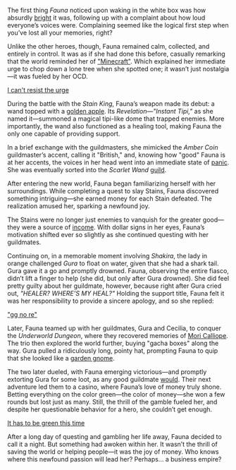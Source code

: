 <!-- title: Ceres Fauna -->
<!-- status: Alive -->

The first thing _Fauna_ noticed upon waking in the white box was how absurdly [bright](https://www.youtube.com/live/VrLNA0SjYN8?si=8uBOHktGG-Kzh9WB&t=247) it was, following up with a complaint about how loud everyone’s voices were. Complaining seemed like the logical first step when you’ve lost all your memories, right?

Unlike the other heroes, though, Fauna remained calm, collected, and entirely in control. It was as if she had done this before, casually remarking that the world reminded her of ["Minecraft"](https://www.youtube.com/live/VrLNA0SjYN8?si=s__Wo-nNYnk4VH3F&t=1682). Which explained her immediate urge to chop down a lone tree when she spotted one; it wasn’t just nostalgia—it was fueled by her OCD.

[I can't resist the urge](#embed:https://www.youtube.com/live/VrLNA0SjYN8?si=4SkKMgTqMYkdVuaV&t=2875)

During the battle with the _Stain King_, Fauna’s weapon made its debut: a wand topped with a [golden apple](https://www.youtube.com/live/VrLNA0SjYN8?si=c8218mEL2pzXTcr2&t=3173). Its _Revelation_—_"Instant Tipi,"_ as she named it—summoned a magical tipi-like dome that trapped enemies. More importantly, the wand also functioned as a healing tool, making Fauna the only one capable of providing support.

In a brief exchange with the guildmasters, she mimicked the _Amber Coin_ guildmaster’s accent, calling it "British," and, knowing how "good" Fauna is at her accents, the voices in her head went into an immediate state of [panic](https://www.youtube.com/live/VrLNA0SjYN8?si=0_DR3pQaTV-Eefyw&t=3234). She was eventually sorted into the _Scarlet Wand_ [guild](https://www.youtube.com/live/VrLNA0SjYN8?si=-WFwPJ36yVIN8B7Z&t=3441).

After entering the new world, Fauna began familiarizing herself with her surroundings. While completing a quest to slay Stains, Fauna discovered something intriguing—she earned money for each Stain defeated. The realization amused her, sparking a newfound joy.

The Stains were no longer just enemies to vanquish for the greater good—they were a source of [income](https://www.youtube.com/live/VrLNA0SjYN8?si=Ewua3iV9CrElQap3&t=5008). With dollar signs in her eyes, Fauna’s motivation shifted ever so slightly as she continued questing with her guildmates.

Continuing on, in a memorable moment involving _Shakira_, the lady in orange challenged _Gura_ to float on water, given that she had a shark tail. Gura gave it a go and promptly drowned. Fauna, observing the entire fiasco, didn’t lift a finger to help (she did, but only after Gura drowned). She did feel pretty guilty about her guildmate, however, because right after Gura cried out, _"HEALER? WHERE’S MY HEAL?"_ Holding the support title, Fauna felt it was her responsibility to provide a sincere apology, and so she replied:

["gg no re"](#embed:https://www.youtube.com/live/VrLNA0SjYN8?t=6903)

Later, Fauna teamed up with her guildmates, Gura and Cecilia, to conquer the _Underworld Dungeon_, where they recovered memories of [Mori Calliope](https://www.youtube.com/live/VrLNA0SjYN8?si=-eUxCKiyxKEaV8hA&t=9484). The trio then explored the world further, buying "gacha boxes" along the way. Gura pulled a ridiculously long, pointy hat, prompting Fauna to quip that she looked like a [garden gnome](https://www.youtube.com/live/VrLNA0SjYN8?si=k2bJ5eR6M8O7z9M6&t=10304).

The two later dueled, with Fauna emerging victorious—and promptly extorting Gura for some loot, as any good guildmate [would](https://www.youtube.com/live/VrLNA0SjYN8?si=xCvDCmma03qWhWhk&t=11073). Their next adventure led them to a casino, where Fauna’s love of money truly shone. Betting everything on the color green—the color of money—she won a few rounds but lost just as many. Still, the thrill of the gamble fueled her, and despite her questionable behavior for a hero, she couldn’t get enough.

[It has to be green this time](#embed:https://www.youtube.com/live/VrLNA0SjYN8?t=11878)

After a long day of questing and gambling her life away, Fauna decided to call it a night. But something had awoken within her. It wasn’t the thrill of saving the world or helping people—it was the joy of money. Who knows where this newfound passion will lead her? Perhaps... a business empire?
